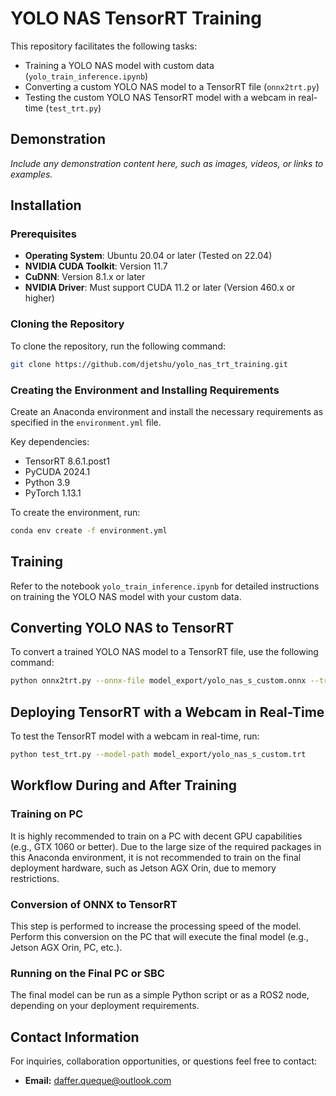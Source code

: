 # YOLO NAS TensorRT Training
This repository facilitates the following tasks:
- Training a YOLO NAS model with custom data (`yolo_train_inference.ipynb`)
- Converting a custom YOLO NAS model to a TensorRT file (`onnx2trt.py`)
- Testing the custom YOLO NAS TensorRT model with a webcam in real-time (`test_trt.py`)

## Demonstration
*Include any demonstration content here, such as images, videos, or links to examples.*

## Installation

### Prerequisites
- **Operating System**: Ubuntu 20.04 or later (Tested on 22.04)
- **NVIDIA CUDA Toolkit**: Version 11.7
- **CuDNN**: Version 8.1.x or later
- **NVIDIA Driver**: Must support CUDA 11.2 or later (Version 460.x or higher)

### Cloning the Repository
To clone the repository, run the following command:
```bash
git clone https://github.com/djetshu/yolo_nas_trt_training.git
```

### Creating the Environment and Installing Requirements
Create an Anaconda environment and install the necessary requirements as specified in the `environment.yml` file.

Key dependencies:
- TensorRT 8.6.1.post1
- PyCUDA 2024.1
- Python 3.9
- PyTorch 1.13.1

To create the environment, run:
```bash
conda env create -f environment.yml
```

## Training
Refer to the notebook `yolo_train_inference.ipynb` for detailed instructions on training the YOLO NAS model with your custom data.

## Converting YOLO NAS to TensorRT
To convert a trained YOLO NAS model to a TensorRT file, use the following command:
```bash
python onnx2trt.py --onnx-file model_export/yolo_nas_s_custom.onnx --trt-output-file model_export/yolo_nas_s_custom.trt
```

## Deploying TensorRT with a Webcam in Real-Time
To test the TensorRT model with a webcam in real-time, run:
```bash
python test_trt.py --model-path model_export/yolo_nas_s_custom.trt
```

## Workflow During and After Training

### Training on PC
It is highly recommended to train on a PC with decent GPU capabilities (e.g., GTX 1060 or better). Due to the large size of the required packages in this Anaconda environment, it is not recommended to train on the final deployment hardware, such as Jetson AGX Orin, due to memory restrictions.

### Conversion of ONNX to TensorRT
This step is performed to increase the processing speed of the model. Perform this conversion on the PC that will execute the final model (e.g., Jetson AGX Orin, PC, etc.).

### Running on the Final PC or SBC
The final model can be run as a simple Python script or as a ROS2 node, depending on your deployment requirements.

## Contact Information

For inquiries, collaboration opportunities, or questions feel free to contact:

- **Email:** daffer.queque@outlook.com
